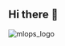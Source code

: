 ## Hi there 👋

![mlops_logo](https://github.com/srvmlopsmaz/srvmlopsmaz/assets/142519902/02d4cf7a-b41d-4ba9-80fa-7f5b9ab5ecdb)

<!--
**srvmlopsmaz/srvmlopsmaz** is a ✨ _special_ ✨ repository because its `README.md` (this file) appears on your GitHub profile.

Here are some ideas to get you started:

- 🔭 I’m currently working on ...
- 🌱 I’m currently learning ...
- 👯 I’m looking to collaborate on ...
- 🤔 I’m looking for help with ...
- 💬 Ask me about ...
- 📫 How to reach me: ...
- 😄 Pronouns: ...
- ⚡ Fun fact: ...
-->
